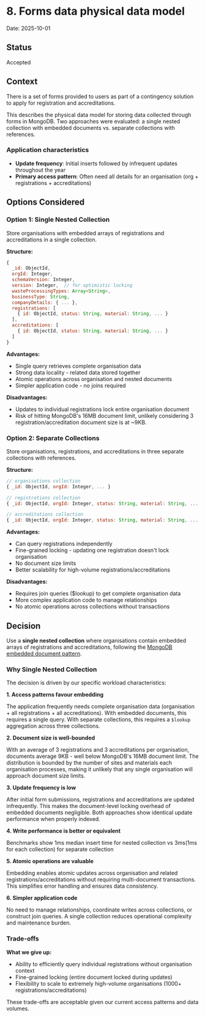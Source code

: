 # 8. Forms data physical data model

Date: 2025-10-01

## Status

Accepted

## Context

There is a set of forms provided to users as part of a contingency solution to apply for registration and accreditations.

This describes the physical data model for storing data collected through forms in MongoDB. Two approaches were evaluated: a single nested collection with embedded documents vs. separate collections with references.

### Application characteristics

- **Update frequency**: Initial inserts followed by infrequent updates throughout the year
- **Primary access pattern**: Often need all details for an organisation (org + registrations + accreditations)

## Options Considered

### Option 1: Single Nested Collection

Store organisations with embedded arrays of registrations and accreditations in a single collection.

**Structure:**

```javascript
{
  _id: ObjectId,
  orgId: Integer,
  schemaVersion: Integer,
  version: Integer,  // for optimistic locking
  wasteProcessingTypes: Array<String>,
  businessType: String,
  companyDetails: { ... },
  registrations: [
    { id: ObjectId, status: String, material: String, ... }
  ],
  accreditations: [
    { id: ObjectId, status: String, material: String, ... }
  ]
}
```

**Advantages:**

- Single query retrieves complete organisation data
- Strong data locality - related data stored together
- Atomic operations across organisation and nested documents
- Simpler application code - no joins required

**Disadvantages:**

- Updates to individual registrations lock entire organisation document
- Risk of hitting MongoDB's 16MB document limit, unlikely considering 3 registration/accreditation document size is at ~9KB.

### Option 2: Separate Collections

Store organisations, registrations, and accreditations in three separate collections with references.

**Structure:**

```javascript
// organisations collection
{ _id: ObjectId, orgId: Integer, ... }

// registrations collection
{ _id: ObjectId, orgId: Integer, status: String, material: String, ... }

// accreditations collection
{ _id: ObjectId, orgId: Integer, status: String, material: String, ... }
```

**Advantages:**

- Can query registrations independently
- Fine-grained locking - updating one registration doesn't lock organisation
- No document size limits
- Better scalability for high-volume registrations/accreditations

**Disadvantages:**

- Requires join queries ($lookup) to get complete organisation data
- More complex application code to manage relationships
- No atomic operations across collections without transactions

## Decision

Use a **single nested collection** where organisations contain embedded arrays of registrations and accreditations, following the [MongoDB embedded document pattern](https://www.mongodb.com/docs/manual/core/data-model-design/#embedded-data-models).

### Why Single Nested Collection

The decision is driven by our specific workload characteristics:

**1. Access patterns favour embedding**

The application frequently needs complete organisation data (organisation + all registrations + all accreditations). With embedded documents, this requires a single query. With separate collections, this requires a `$lookup` aggregation across three collections.

**2. Document size is well-bounded**

With an average of 3 registrations and 3 accreditations per organisation, documents average 9KB - well below MongoDB's 16MB document limit. The distribution is bounded by the number of sites and materials each organisation processes, making it unlikely that any single organisation will approach document size limits.

**3. Update frequency is low**

After initial form submissions, registrations and accreditations are updated infrequently. This makes the document-level locking overhead of embedded documents negligible. Both approaches show identical update performance when properly indexed.

**4. Write performance is better or equivalent**

Benchmarks show 1ms median insert time for nested collection vs 3ms(1ms for each collection) for separate collection

**5. Atomic operations are valuable**

Embedding enables atomic updates across organisation and related registrations/accreditations without requiring multi-document transactions. This simplifies error handling and ensures data consistency.

**6. Simpler application code**

No need to manage relationships, coordinate writes across collections, or construct join queries. A single collection reduces operational complexity and maintenance burden.

### Trade-offs

**What we give up:**

- Ability to efficiently query individual registrations without organisation context
- Fine-grained locking (entire document locked during updates)
- Flexibility to scale to extremely high-volume organisations (1000+ registrations/accreditations)

These trade-offs are acceptable given our current access patterns and data volumes.
